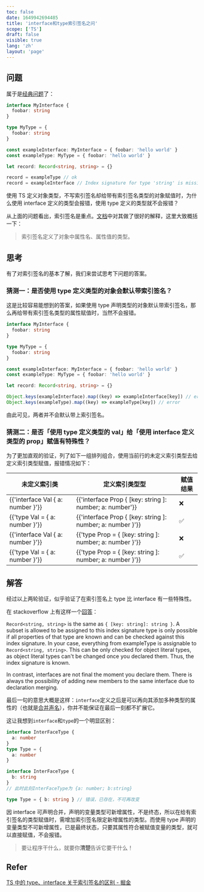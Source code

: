 ```yaml
---
toc: false
date: 1649942694485
title: 'interface和type索引签名之问'
scope: ['TS']
draft: false
visible: true
lang: 'zh'
layout: 'page'
---
```


## 问题

属于是[经典问题](https://stackoverflow.com/a/64971386/14792586)了：

```typescript
interface MyInterface {
  foobar: string
}

type MyType = {
  foobar: string
}

const exampleInterface: MyInterface = { foobar: 'hello world' }
const exampleType: MyType = { foobar: 'hello world' }

let record: Record<string, string> = {}

record = exampleType // ok
record = exampleInterface // Index signature for type 'string' is missing in type 'MyInterface'.
```

使用 TS 定义对象类型，不写索引签名却给带有索引签名类型的对象赋值时，为什么使用 interface 定义的类型会报错，使用 type 定义的类型就不会报错？

从上面的问题看出，索引签名是重点。[文档](https://jkchao.github.io/typescript-book-chinese/typings/indexSignatures.html#typescript-%E7%B4%A2%E5%BC%95%E7%AD%BE%E5%90%8D)中对其做了很好的解释，这里大致概括一下：

> 索引签名定义了对象中属性名、属性值的类型。

## 思考

有了对索引签名的基本了解，我们来尝试思考下问题的答案。

### 猜测一：是否使用 type 定义类型的对象会默认带索引签名？

这是比较容易能想到的答案，如果使用 type 声明类型的对象默认带索引签名，那么再给带有索引签名类型的属性赋值时，当然不会报错。

```typescript
interface MyInterface {
  foobar: string
}

type MyType = {
  foobar: string
}

const exampleInterface: MyInterface = { foobar: 'hello world' }
const exampleType: MyType = { foobar: 'hello world' }

let record: Record<string, string> = {}

Object.keys(exampleInterface).map((key) => exampleInterface[key]) // error
Object.keys(exampleType).map((key) => exampleType[key]) // error
```

由此可见，两者并不会默认带上索引签名。

### 猜测二：是否「使用 type 定义类型的 val」给「使用 interface 定义类型的 prop」赋值有特殊性？

为了更加直观的验证，列了如下一组排列组合，使用当前行的未定义索引类型去给定义索引类型赋值，报错情况如下：

| 未定义索引类                      | 定义索引类型型                                             | 赋值结果 |
| --------------------------------- | ---------------------------------------------------------- | -------- |
| {{'interface Val { a: number }'}} | {{'interface Prop { [key: string ]: number; a: number'}}   | ❌       |
| {{'type Val = { a: number }'}}    | {{'interface Prop { [key: string ]: number; a: number }'}} | ✅       |
| {{'interface Val { a: number }'}} | {{'type Prop = { [key: string ]: number; a: number }'}}    | ❌       |
| {{'type Val = { a: number }'}}    | {{'type Prop = { [key: string ]: number; a: number }'}}    | ✅       |

## 解答

经过以上两轮验证，似乎验证了在索引签名上 type 比 interface 有一些特殊性。

在 stackoverflow 上有这样一个[回答](https://stackoverflow.com/a/64970740/14792586)：

`Record<string, string>` is the same as `{ [key: string]: string }`. A subset is allowed to be assigned to this index signature type is only possible if all properties of that type are known and can be checked against this index signature. In your case, everything from exampleType is assignable to `Record<string, string>`. This can be only checked for object literal types, as object literal types can't be changed once you declared them. Thus, the index signature is known.

In contrast, interfaces are not final the moment you declare them. There is always the possibility of adding new members to the same interface due to declaration merging.

最后一句的意思大概是这样：`interface`定义之后是可以再向其添加多种类型的属性的（也就是[合并声名](https://typescript.bootcss.com/declaration-merging.html)），你并不能保证在最后一刻都不扩展它。

这让我想到`interface`和`type`的一个明显区别：

```typescript
interface InterFaceType {
  a: number
}
type Type = {
  a: number
}

interface InterFaceType {
  b: string
}
// 此时此刻InterFaceType为 {a: number; b:string}

type Type = { b: string } // 错误，已存在，不可再改变
```

因 interface 可声明合并，声明的变量类型可新增属性，不是终态，所以在给有索引签名的类型赋值时，需增加索引签名限定新增属性的类型。而使用 type 声明的变量类型不可新增属性，已是最终状态，只要其属性符合被赋值变量的类型，就可以直接赋值，不会报错。

> 要让程序干什么，就要你**清楚**告诉它要干什么！

## Refer

[TS 中的 type、interface 关于索引签名的区别 - 掘金](https://juejin.cn/post/7057471253279408135)
